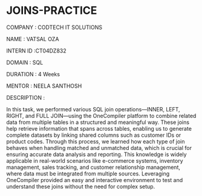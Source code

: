 # JOINS-PRACTICE

COMPANY : CODTECH IT SOLUTIONS

NAME : VATSAL OZA

INTERN ID :CT04DZ832

DOMAIN : SQL

DURATION : 4 Weeks

MENTOR : NEELA SANTHOSH

DESCRIPTION :

In this task, we performed various SQL join operations—INNER, LEFT, RIGHT, and FULL JOIN—using the OneCompiler platform to combine related data from multiple tables in a structured and meaningful way. These joins help retrieve information that spans across tables, enabling us to generate complete datasets by linking shared columns such as customer IDs or product codes. Through this process, we learned how each type of join behaves when handling matched and unmatched data, which is crucial for ensuring accurate data analysis and reporting. This knowledge is widely applicable in real-world scenarios like e-commerce systems, inventory management, sales tracking, and customer relationship management, where data must be integrated from multiple sources. Leveraging OneCompiler provided an easy and interactive environment to test and understand these joins without the need for complex setup.
